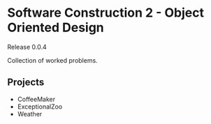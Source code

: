 # Software Construction 2 - Object Oriented Design
Release 0.0.4

Collection of worked problems.

## Projects
- CoffeeMaker
- ExceptionalZoo
- Weather
